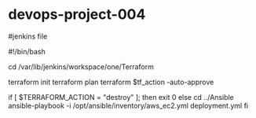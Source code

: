 # devops-project-004
#jenkins file

#!/bin/bash


cd /var/lib/jenkins/workspace/one/Terraform

terraform init
terraform plan
terraform $tf_action -auto-approve

if [ $TERRAFORM_ACTION = "destroy" ]; then
	exit 0
else
	cd ../Ansible
	ansible-playbook -i /opt/ansible/inventory/aws_ec2.yml deployment.yml 
fi
